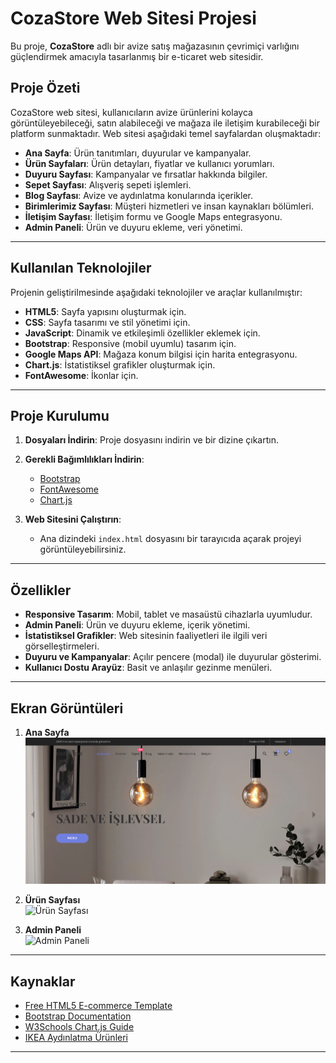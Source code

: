 # CozaStore Web Sitesi Projesi

Bu proje, **CozaStore** adlı bir avize satış mağazasının çevrimiçi varlığını güçlendirmek amacıyla tasarlanmış bir e-ticaret web sitesidir.

## Proje Özeti

CozaStore web sitesi, kullanıcıların avize ürünlerini kolayca görüntüleyebileceği, satın alabileceği ve mağaza ile iletişim kurabileceği bir platform sunmaktadır. Web sitesi aşağıdaki temel sayfalardan oluşmaktadır:

- **Ana Sayfa**: Ürün tanıtımları, duyurular ve kampanyalar.
- **Ürün Sayfaları**: Ürün detayları, fiyatlar ve kullanıcı yorumları.
- **Duyuru Sayfası**: Kampanyalar ve fırsatlar hakkında bilgiler.
- **Sepet Sayfası**: Alışveriş sepeti işlemleri.
- **Blog Sayfası**: Avize ve aydınlatma konularında içerikler.
- **Birimlerimiz Sayfası**: Müşteri hizmetleri ve insan kaynakları bölümleri.
- **İletişim Sayfası**: İletişim formu ve Google Maps entegrasyonu.
- **Admin Paneli**: Ürün ve duyuru ekleme, veri yönetimi.

---

## Kullanılan Teknolojiler

Projenin geliştirilmesinde aşağıdaki teknolojiler ve araçlar kullanılmıştır:

- **HTML5**: Sayfa yapısını oluşturmak için.
- **CSS**: Sayfa tasarımı ve stil yönetimi için.
- **JavaScript**: Dinamik ve etkileşimli özellikler eklemek için.
- **Bootstrap**: Responsive (mobil uyumlu) tasarım için.
- **Google Maps API**: Mağaza konum bilgisi için harita entegrasyonu.
- **Chart.js**: İstatistiksel grafikler oluşturmak için.
- **FontAwesome**: İkonlar için.

---

## Proje Kurulumu

1. **Dosyaları İndirin**: Proje dosyasını indirin ve bir dizine çıkartın.
   
2. **Gerekli Bağımlılıkları İndirin**:
   - [Bootstrap](https://getbootstrap.com/docs/5.3/getting-started/introduction/)
   - [FontAwesome](https://fontawesome.com)
   - [Chart.js](https://www.chartjs.org)

3. **Web Sitesini Çalıştırın**:
   - Ana dizindeki `index.html` dosyasını bir tarayıcıda açarak projeyi görüntüleyebilirsiniz.

---

## Özellikler

- **Responsive Tasarım**: Mobil, tablet ve masaüstü cihazlarla uyumludur.
- **Admin Paneli**: Ürün ve duyuru ekleme, içerik yönetimi.
- **İstatistiksel Grafikler**: Web sitesinin faaliyetleri ile ilgili veri görselleştirmeleri.
- **Duyuru ve Kampanyalar**: Açılır pencere (modal) ile duyurular gösterimi.
- **Kullanıcı Dostu Arayüz**: Basit ve anlaşılır gezinme menüleri.

---

## Ekran Görüntüleri

1. **Ana Sayfa**  
   ![Ana Sayfa](screenshots/anasayfa.png)

2. **Ürün Sayfası**  
   ![Ürün Sayfası](screenshots/urunsayfasi.png)

3. **Admin Paneli**  
   ![Admin Paneli](screenshots/adminpaneli.png)

---

## Kaynaklar

- [Free HTML5 E-commerce Template](https://themewagon.com/themes/free-html5-ecommerce-website-template/)
- [Bootstrap Documentation](https://getbootstrap.com/docs/5.3/getting-started/introduction/)
- [W3Schools Chart.js Guide](https://www.w3schools.com/ai/ai_chartjs.asp2.0)
- [IKEA Aydınlatma Ürünleri](https://www.ikea.com.tr/kategori/aydinlatma)

---
